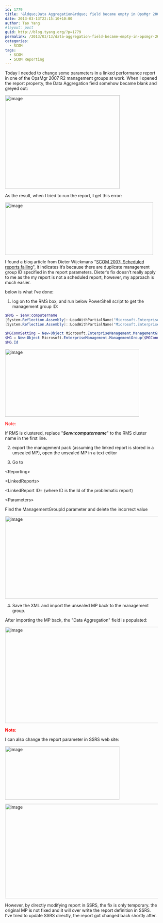 ```yaml
---
id: 1779
title: '&ldquo;Data Aggregation&rdquo; field became empty in OpsMgr 2007 linked Performance Report'
date: 2013-03-13T22:15:10+10:00
author: Tao Yang
#layout: post
guid: http://blog.tyang.org/?p=1779
permalink: /2013/03/13/data-aggregation-field-became-empty-in-opsmgr-2007-linked-performance-report/
categories:
  - SCOM
tags:
  - SCOM
  - SCOM Reporting
---
```

Today I needed to change some parameters in a linked performance report in one of the OpsMgr 2007 R2 management groups at work. When I opened the report property, the Data Aggregation field somehow became blank and greyed out:

<a href="http://blog.tyang.org/wp-content/uploads/2013/03/image9.png"><img style="background-image: none; padding-left: 0px; padding-right: 0px; display: inline; padding-top: 0px; border: 0px;" title="image" alt="image" src="http://blog.tyang.org/wp-content/uploads/2013/03/image_thumb8.png" width="378" height="308" border="0" /></a>

As the result, when I tried to run the report, I get this error:

<a href="http://blog.tyang.org/wp-content/uploads/2013/03/image10.png"><img style="background-image: none; padding-left: 0px; padding-right: 0px; display: inline; padding-top: 0px; border: 0px;" title="image" alt="image" src="http://blog.tyang.org/wp-content/uploads/2013/03/image_thumb9.png" width="488" height="173" border="0" /></a>

I found a blog article from Dieter Wijckmans "<a href="http://scug.be/dieter/2011/05/16/scom-2007-scheduled-reports-failing/">SCOM 2007: Scheduled reports failing</a>", it indicates it’s because there are duplicate management group ID specified in the report parameters. Dieter’s fix doesn’t really apply to me as the my report is not a scheduled report, however, my approach is much easier.

below is what I’ve done:

1. log on to the RMS box, and run below PowerShell script to get the management group ID:

```powershell
$RMS = $env:computername
[System.Reflection.Assembly]::LoadWithPartialName("Microsoft.EnterpriseManagement.OperationsManager.Common") | Out-Null
[System.Reflection.Assembly]::LoadWithPartialName("Microsoft.EnterpriseManagement.OperationsManager") | Out-Null

$MGConnSetting = New-Object Microsoft.EnterpriseManagement.ManagementGroupConnectionSettings($RMS)
$MG = New-Object Microsoft.EnterpriseManagement.ManagementGroup($MGConnSetting)
$MG.Id
```

<a href="http://blog.tyang.org/wp-content/uploads/2013/03/image11.png"><img style="background-image: none; margin: 0px; padding-left: 0px; padding-right: 0px; display: inline; padding-top: 0px; border: 0px;" title="image" alt="image" src="http://blog.tyang.org/wp-content/uploads/2013/03/image_thumb10.png" width="442" height="223" border="0" /></a>

<span style="color: #ff0000;">Note:</span>

If RMS is clustered, replace "<em><strong>$env:computername</strong></em>" to the RMS cluster name in the first line.

2. export the management pack (assuming the linked report is stored in a unsealed MP), open the unsealed MP in a text editor

3. Go to

&lt;Reporting&gt;

&lt;LinkedReports&gt;

&lt;LinkedReport ID= (where ID is the Id of the problematic report)

&lt;Parameters&gt;

Find the ManagementGroupId parameter and delete the incorrect value

<a href="http://blog.tyang.org/wp-content/uploads/2013/03/image12.png"><img style="background-image: none; padding-left: 0px; padding-right: 0px; display: inline; padding-top: 0px; border: 0px;" title="image" alt="image" src="http://blog.tyang.org/wp-content/uploads/2013/03/image_thumb11.png" width="578" height="272" border="0" /></a>

4. Save the XML and import the unsealed MP back to the management group.

After importing the MP back, the "Data Aggregation" field is populated:

<a href="http://blog.tyang.org/wp-content/uploads/2013/03/image13.png"><img style="background-image: none; padding-left: 0px; padding-right: 0px; display: inline; padding-top: 0px; border: 0px;" title="image" alt="image" src="http://blog.tyang.org/wp-content/uploads/2013/03/image_thumb12.png" width="518" height="317" border="0" /></a>

<strong><span style="color: #ff0000;">Note:</span></strong>

I can also change the report parameter in SSRS web site:

<a href="http://blog.tyang.org/wp-content/uploads/2013/03/image14.png"><img style="background-image: none; margin: 0px; padding-left: 0px; padding-right: 0px; display: inline; padding-top: 0px; border: 0px;" title="image" alt="image" src="http://blog.tyang.org/wp-content/uploads/2013/03/image_thumb13.png" width="377" height="176" border="0" /></a>

<a href="http://blog.tyang.org/wp-content/uploads/2013/03/image15.png"><img style="background-image: none; margin: 0px; padding-left: 0px; padding-right: 0px; display: inline; padding-top: 0px; border: 0px;" title="image" alt="image" src="http://blog.tyang.org/wp-content/uploads/2013/03/image_thumb14.png" width="580" height="311" border="0" /></a>

However, by directly modifying report in SSRS, the fix is only temporary. the original MP is not fixed and it will over write the report definition in SSRS. I’ve tried to update SSRS directly, the report got changed back shortly after.